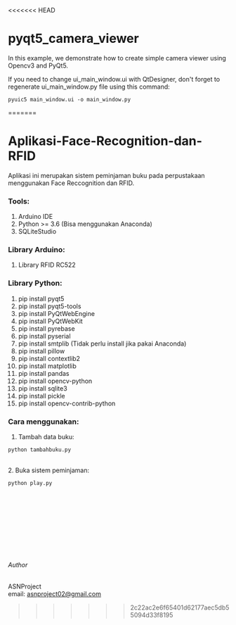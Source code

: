 <<<<<<< HEAD
# pyqt5_camera_viewer
In this example, we demonstrate how to create simple camera viewer using Opencv3 and PyQt5.

If you  need to change ui_main_window.ui with QtDesigner, don't forget to regenerate ui_main_window.py file using this command:  
```{r, engine='sh', count_lines}
pyuic5 main_window.ui -o main_window.py
```


=======
# Aplikasi-Face-Recognition-dan-RFID

Aplikasi ini merupakan sistem peminjaman buku pada perpustakaan menggunakan Face Reccognition dan RFID.

### Tools:<br />
1. Arduino IDE <br />
2. Python >= 3.6 (Bisa menggunakan Anaconda) <br />
3. SQLiteStudio <br />

### Library Arduino:<br />
1. Library RFID RC522

### Library Python:<br />
1. pip install pyqt5<br />
2. pip install pyqt5-tools<br />
3. pip install PyQtWebEngine<br />
4. pip install PyQtWebKit<br />
5. pip install pyrebase<br />
6. pip install pyserial<br />
7. pip install smtplib (Tidak perlu install jika pakai Anaconda)<br />
8. pip install pillow<br />
9. pip install contextlib2<br />
10. pip install matplotlib<br />
11. pip install pandas<br />
12. pip install opencv-python<br />
13. pip install sqlite3<br />
14. pip install pickle<br />
15. pip install opencv-contrib-python<br />

### Cara menggunakan:<br />
1. Tambah data buku:<br />
```
python tambahbuku.py
```
<br />
2. Buka sistem peminjaman: <br />

```
python play.py
```
<br />
<br />
<br />
<br />
<br />
<br />
<br />
<br />

###### Author

ASNProject<br />
email: asnproject02@gmail.com
>>>>>>> 2c22ac2e6f65401d62177aec5db55094d33f8195

